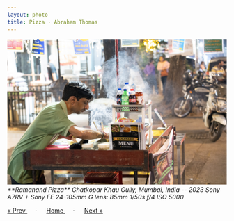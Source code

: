 ```yaml
---
layout: photo
title: Pizza · Abraham Thomas
---
```


<img src="/assets/photos/Pizza.jpg" width="540px" class="photo">

<i>
**Ramanand Pizza**  
Ghatkopar Khau Gully, Mumbai, India -- 2023  
Sony A7RV + Sony FE 24-105mm G lens: 85mm 1/50s f/4 ISO 5000
</i>

<a href="/gallery/after"> &laquo; Prev </a> &emsp; · &emsp; 
<a href="/gallery"> Home </a> &emsp; · &emsp; 
<a href="/gallery/sandwich"> Next &raquo; </a>
